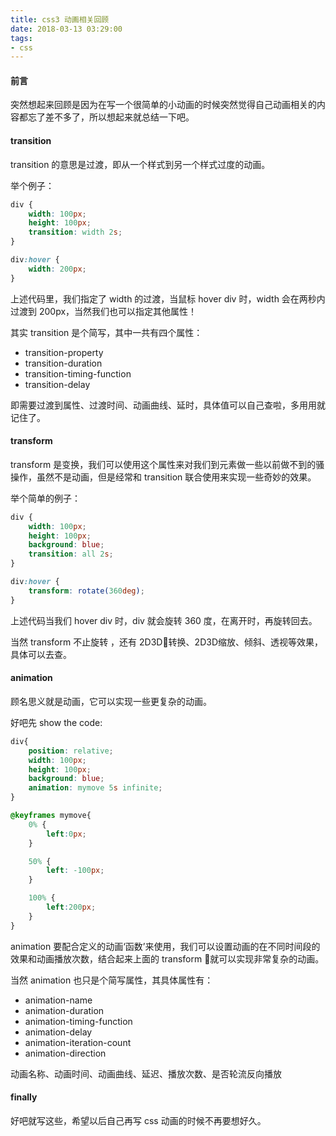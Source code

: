```yaml
---
title: css3 动画相关回顾
date: 2018-03-13 03:29:00
tags:
- css
---
```


#### 前言

突然想起来回顾是因为在写一个很简单的小动画的时候突然觉得自己动画相关的内容都忘了差不多了，所以想起来就总结一下吧。

#### transition
transition 的意思是过渡，即从一个样式到另一个样式过度的动画。

举个例子：

``` css
div {
    width: 100px;
    height: 100px;
    transition: width 2s;
}

div:hover {
    width: 200px;
}
```

上述代码里，我们指定了 width 的过渡，当鼠标 hover div 时，width 会在两秒内过渡到 200px，当然我们也可以指定其他属性！

其实 transition 是个简写，其中一共有四个属性：

- transition-property
- transition-duration
- transition-timing-function
- transition-delay

即需要过渡到属性、过渡时间、动画曲线、延时，具体值可以自己查啦，多用用就记住了。

#### transform

transform 是变换，我们可以使用这个属性来对我们到元素做一些以前做不到的骚操作，虽然不是动画，但是经常和 transition 联合使用来实现一些奇妙的效果。

举个简单的例子：

``` css
div {
    width: 100px;
    height: 100px;
    background: blue;
    transition: all 2s;
}

div:hover {
    transform: rotate(360deg);
}
```

上述代码当我们 hover div 时，div 就会旋转 360 度，在离开时，再旋转回去。

当然 transform 不止旋转 ，还有 2D3D转换、2D3D缩放、倾斜、透视等效果，具体可以去查。

#### animation

顾名思义就是动画，它可以实现一些更复杂的动画。

好吧先 show the code:

```css
div{
    position: relative;
    width: 100px;
    height: 100px;
    background: blue;
    animation: mymove 5s infinite;
}

@keyframes mymove{
    0% {
        left:0px;
    }

    50% {
        left: -100px;
    }

    100% {
        left:200px;
    }
}
```

animation 要配合定义的动画‘函数’来使用，我们可以设置动画的在不同时间段的效果和动画播放次数，结合起来上面的 transform 就可以实现非常复杂的动画。

当然 animation 也只是个简写属性，其具体属性有：

- animation-name
- animation-duration
- animation-timing-function
- animation-delay
- animation-iteration-count
- animation-direction

动画名称、动画时间、动画曲线、延迟、播放次数、是否轮流反向播放

#### finally

好吧就写这些，希望以后自己再写 css 动画的时候不再要想好久。